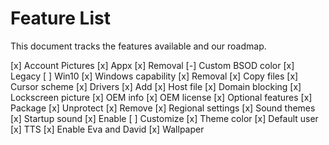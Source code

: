 Feature List
============
This document tracks the features available and our roadmap.

[x] Account Pictures
[x] Appx
  [x] Removal
[-] Custom BSOD color
  [x] Legacy
  [ ] Win10
[x] Windows capability
  [x] Removal
[x] Copy files
[x] Cursor scheme
[x] Drivers
  [x] Add
[x] Host file
  [x] Domain blocking
[x] Lockscreen picture
[x] OEM info
[x] OEM license
[x] Optional features
[x] Package
  [x] Unprotect
  [x] Remove
[x] Regional settings
[x] Sound themes
[x] Startup sound
  [x] Enable
  [ ] Customize
[x] Theme color
  [x] Default user
[x] TTS
  [x] Enable Eva and David
[x] Wallpaper
